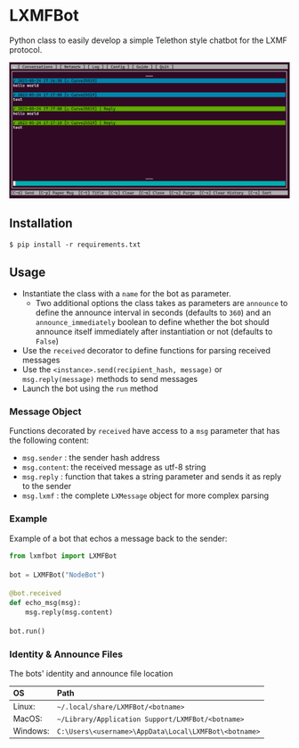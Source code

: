 # LXMFBot

Python class to easily develop a simple Telethon style chatbot for the LXMF protocol.

![screenshot](screenshot.png)

## Installation

```
$ pip install -r requirements.txt
```

## Usage

- Instantiate the class with a `name` for the bot as parameter. 
  - Two additional options the class takes as parameters are `announce` to define the announce interval in seconds (defaults to `360`) and an `announce_immediately` boolean to define whether the bot should announce itself immediately after instantiation or not (defaults to `False`)
- Use the `received` decorator to define functions for parsing received messages
- Use the `<instance>.send(recipient_hash, message)` or `msg.reply(message)` methods to send messages
- Launch the bot using the `run` method

### Message Object

Functions decorated by `received` have access to a `msg` parameter that has the following content:

- `msg.sender` : the sender hash address
- `msg.content`: the received message as utf-8 string
- `msg.reply` : function that takes a string parameter and sends it as reply to the sender
- `msg.lxmf` : the complete `LXMessage` object for more complex parsing

### Example

Example of a bot that echos a message back to the sender:

```Python
from lxmfbot import LXMFBot

bot = LXMFBot("NodeBot")

@bot.received
def echo_msg(msg):
    msg.reply(msg.content)

bot.run()
```

### Identity & Announce Files

The bots' identity and announce file location

| OS | Path |
|:-- |:--- |
| Linux: | `~/.local/share/LXMFBot/<botname>` |
| MacOS: | `~/Library/Application Support/LXMFBot/<botname>` |
| Windows: | `C:\Users\<username>\AppData\Local\LXMFBot\<botname>` |